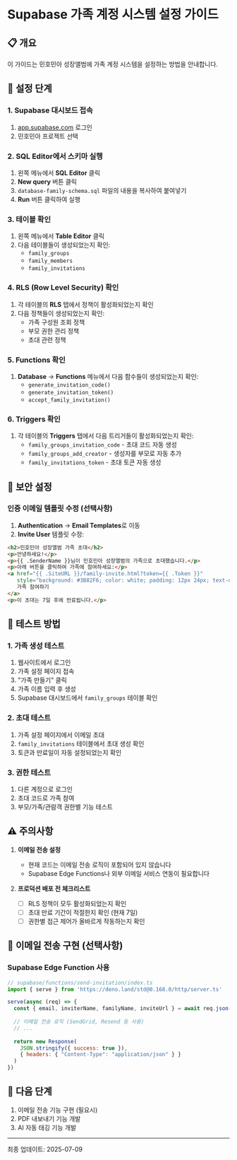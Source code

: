 # Supabase 가족 계정 시스템 설정 가이드

## 📋 개요
이 가이드는 민호민아 성장앨범에 가족 계정 시스템을 설정하는 방법을 안내합니다.

## 🚀 설정 단계

### 1. Supabase 대시보드 접속
1. [app.supabase.com](https://app.supabase.com) 로그인
2. 민호민아 프로젝트 선택

### 2. SQL Editor에서 스키마 실행
1. 왼쪽 메뉴에서 **SQL Editor** 클릭
2. **New query** 버튼 클릭
3. `database-family-schema.sql` 파일의 내용을 복사하여 붙여넣기
4. **Run** 버튼 클릭하여 실행

### 3. 테이블 확인
1. 왼쪽 메뉴에서 **Table Editor** 클릭
2. 다음 테이블들이 생성되었는지 확인:
   - `family_groups`
   - `family_members`
   - `family_invitations`

### 4. RLS (Row Level Security) 확인
1. 각 테이블의 **RLS** 탭에서 정책이 활성화되었는지 확인
2. 다음 정책들이 생성되었는지 확인:
   - 가족 구성원 조회 정책
   - 부모 권한 관리 정책
   - 초대 관련 정책

### 5. Functions 확인
1. **Database** → **Functions** 메뉴에서 다음 함수들이 생성되었는지 확인:
   - `generate_invitation_code()`
   - `generate_invitation_token()`
   - `accept_family_invitation()`

### 6. Triggers 확인
1. 각 테이블의 **Triggers** 탭에서 다음 트리거들이 활성화되었는지 확인:
   - `family_groups_invitation_code` - 초대 코드 자동 생성
   - `family_groups_add_creator` - 생성자를 부모로 자동 추가
   - `family_invitations_token` - 초대 토큰 자동 생성

## 🔐 보안 설정

### 인증 이메일 템플릿 수정 (선택사항)
1. **Authentication** → **Email Templates**로 이동
2. **Invite User** 템플릿 수정:

```html
<h2>민호민아 성장앨범 가족 초대</h2>
<p>안녕하세요!</p>
<p>{{ .SenderName }}님이 민호민아 성장앨범의 가족으로 초대했습니다.</p>
<p>아래 버튼을 클릭하여 가족에 참여하세요:</p>
<a href="{{ .SiteURL }}/family-invite.html?token={{ .Token }}" 
   style="background: #3B82F6; color: white; padding: 12px 24px; text-decoration: none; border-radius: 8px; display: inline-block;">
   가족 참여하기
</a>
<p>이 초대는 7일 후에 만료됩니다.</p>
```

## 🧪 테스트 방법

### 1. 가족 생성 테스트
1. 웹사이트에서 로그인
2. 가족 설정 페이지 접속
3. "가족 만들기" 클릭
4. 가족 이름 입력 후 생성
5. Supabase 대시보드에서 `family_groups` 테이블 확인

### 2. 초대 테스트
1. 가족 설정 페이지에서 이메일 초대
2. `family_invitations` 테이블에서 초대 생성 확인
3. 토큰과 만료일이 자동 설정되었는지 확인

### 3. 권한 테스트
1. 다른 계정으로 로그인
2. 초대 코드로 가족 참여
3. 부모/가족/관람객 권한별 기능 테스트

## ⚠️ 주의사항

1. **이메일 전송 설정**
   - 현재 코드는 이메일 전송 로직이 포함되어 있지 않습니다
   - Supabase Edge Functions나 외부 이메일 서비스 연동이 필요합니다

2. **프로덕션 배포 전 체크리스트**
   - [ ] RLS 정책이 모두 활성화되었는지 확인
   - [ ] 초대 만료 기간이 적절한지 확인 (현재 7일)
   - [ ] 권한별 접근 제어가 올바르게 작동하는지 확인

## 📧 이메일 전송 구현 (선택사항)

### Supabase Edge Function 사용
```javascript
// supabase/functions/send-invitation/index.ts
import { serve } from 'https://deno.land/std@0.168.0/http/server.ts'

serve(async (req) => {
  const { email, inviterName, familyName, inviteUrl } = await req.json()
  
  // 이메일 전송 로직 (SendGrid, Resend 등 사용)
  // ...
  
  return new Response(
    JSON.stringify({ success: true }),
    { headers: { "Content-Type": "application/json" } }
  )
})
```

## 🎯 다음 단계
1. 이메일 전송 기능 구현 (필요시)
2. PDF 내보내기 기능 개발
3. AI 자동 태깅 기능 개발

---
최종 업데이트: 2025-07-09
